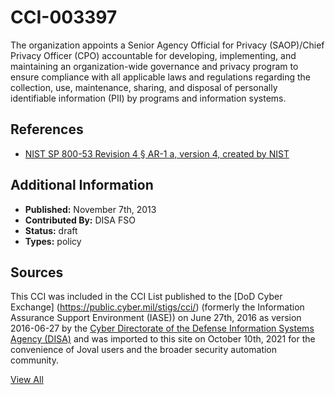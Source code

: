 # CCI-003397

The organization appoints a Senior Agency Official for Privacy (SAOP)/Chief Privacy Officer (CPO) accountable for developing, implementing, and maintaining an organization-wide governance and privacy program to ensure compliance with all applicable laws and regulations regarding the collection, use, maintenance, sharing, and disposal of personally identifiable information (PII) by programs and information systems.

## References ##

* [NIST SP 800-53 Revision 4 § AR-1 a, version 4, created by NIST](http://csrc.nist.gov/publications/PubsSPs.html)


## Additional Information ##

* **Published:** November 7th, 2013
* **Contributed By:** DISA FSO
* **Status:** draft
* **Types:** policy

## Sources ##

This CCI was included in the CCI List published to the [DoD Cyber Exchange]
(https://public.cyber.mil/stigs/cci/) (formerly the Information Assurance Support Environment
(IASE)) on June 27th, 2016 as version 2016-06-27 by the [Cyber Directorate of the Defense 
Information Systems Agency (DISA)](https://public.cyber.mil/about-cyber/) and was imported to 
this site on October 10th, 2021 for the convenience of Joval users and the broader security automation community.

[View All](../README.md)
